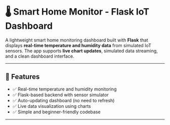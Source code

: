# 🌡️ Smart Home Monitor - Flask IoT Dashboard

A lightweight smart home monitoring dashboard built with **Flask** that displays **real-time temperature and humidity data** from simulated IoT sensors. 
The app supports **live chart updates**, simulated data streaming, and a clean dashboard interface.

---

## 📌 Features

- ✅ Real-time temperature and humidity monitoring
- ✅ Flask-based backend with sensor simulator
- ✅ Auto-updating dashboard (no need to refresh)
- ✅ Live data visualization using charts
- ✅ Simple and beginner-friendly codebase

---
